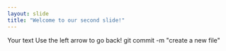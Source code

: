 ```yaml
---
layout: slide
title: "Welcome to our second slide!"
---
```

Your text
Use the left arrow to go back!
git commit -m "create a new file"
